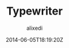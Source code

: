 ---
title: "Typewriter"
github: https://github.com/alixedi/typewriter
demo: http://alixedi.github.io/typewriter/
author: alixedi

ssg:
  - Jekyll
cms:
  - No Cms
date: 2014-06-05T18:19:20Z
github_branch: master
description: "A simple and beautiful theme for Jekyll"
---